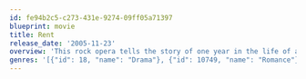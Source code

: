```yaml
---
id: fe94b2c5-c273-431e-9274-09ff05a71397
blueprint: movie
title: Rent
release_date: '2005-11-23'
overview: 'This rock opera tells the story of one year in the life of a group of bohemians struggling in modern day East Village New York. The story centers around Mark and Roger, two roommates. While a former tragedy has made Roger numb to life, Mark tries to capture it through his attempts to make a film. In the year that follows, the group deals with love, loss, AIDS, and modern day life.'
genres: '[{"id": 18, "name": "Drama"}, {"id": 10749, "name": "Romance"}]'
---
```

